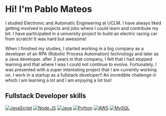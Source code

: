 # Hi! I'm Pablo Mateos
I studied Electronic and Automatic Engineering at UCLM. I have always liked getting involved in projects and jobs where I could learn and contribute my bit. I have participated in a university project to build an electric racing car from scratch! It was hard but awesome!

When I finished my studies, I started working in a big company as a developer of an RPA \(Robotic Process Automation\) technology and later as a Java developer. after 3 years in that company, I felt that I had stopped learning and that where I was I could not continue to evolve. Fortunately, I was presented with a super interesting project that I am currently working on. I work in a startup as a fullstack developer!! An incredible challenge in which I am learning a lot and I am enjoying a lot too!

## Fullstack Developer skills
[![JavaScript](https://img.shields.io/badge/JavaScript-F7DF1E?style=for-the-badge&logo=javascript&logoColor=white&labelColor=101010)]()
[![Node.JS](https://img.shields.io/badge/Node.JS-339933?style=for-the-badge&logo=node.js&logoColor=white&labelColor=101010)]()
[![Java](https://img.shields.io/badge/Java-007396?style=for-the-badge&logo=java&logoColor=white&labelColor=101010)]()
[![Python](https://img.shields.io/badge/Java-007396?style=for-the-badge&logo=java&logoColor=white&labelColor=101010)]()
[![AWS](https://img.shields.io/badge/AWS-232F3E?style=for-the-badge&logo=amazon-aws&logoColor=white&labelColor=101010)]()
[![MySQL](https://img.shields.io/badge/MySQL-4479A1?style=for-the-badge&logo=mysql&logoColor=white&labelColor=101010)]()